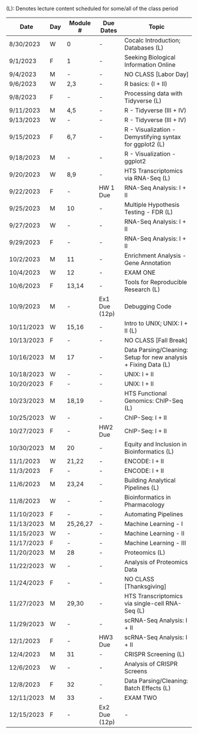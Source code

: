 (L): Denotes lecture content scheduled for some/all of the class period

| Date       | Day | Module # | Due Dates     | Topic                                                           |
|------------|-----|----------|---------------|-----------------------------------------------------------------|
| 8/30/2023  | W   | 0        | -             | Cocalc Introduction; Databases (L)                              |
| 9/1/2023   | F   | 1        | -             | Seeking Biological Information Online                           |
| 9/4/2023   | M   | -        | -             | NO CLASS [Labor Day]                                            |
| 9/6/2023   | W   | 2,3      | -             | R basics: (I + II)                                              |
| 9/8/2023   | F   | -        | -             | Processing data with Tidyverse (L)                              |
| 9/11/2023  | M   | 4,5      | -             | R - Tidyverse (III + IV)                                        |
| 9/13/2023  | W   | -        | -             | R - Tidyverse (III + IV)                                        |
| 9/15/2023  | F   | 6,7      | -             | R - Visualization - Demystifying syntax for ggplot2 (L)         |
| 9/18/2023  | M   | -        | -             | R - Visualization - ggplot2                                     |
| 9/20/2023  | W   | 8,9      | -             | HTS Transcriptomics via RNA-Seq (L)                             |
| 9/22/2023  | F   | -        | HW 1 Due      | RNA-Seq Analysis: I + II                                        |
| 9/25/2023  | M   | 10       | -             | Multiple Hypothesis Testing - FDR (L)                           |
| 9/27/2023  | W   | -        | -             | RNA-Seq Analysis: I + II                                        |
| 9/29/2023  | F   | -        | -             | RNA-Seq Analysis: I + II                                        |
| 10/2/2023  | M   | 11       | -             | Enrichment Analysis - Gene Annotation                           |
| 10/4/2023  | W   | 12       | -             | EXAM ONE                                                        |
| 10/6/2023  | F   | 13,14    | -             | Tools for Reproducible Research (L)                             |
| 10/9/2023  | M   | -        | Ex1 Due (12p) | Debugging Code                                                  |
| 10/11/2023 | W   | 15,16    | -             | Intro to UNIX; UNIX: I + II (L)                                 |
| 10/13/2023 | F   | -        | -             | NO CLASS [Fall Break]                                           |
| 10/16/2023 | M   | 17       | -             | Data Parsing/Cleaning: Setup for new analysis + Fixing Data (L) |
| 10/18/2023 | W   | -        | -             | UNIX: I + II                                                    |
| 10/20/2023 | F   | -        | -             | UNIX: I + II                                                    |
| 10/23/2023 | M   | 18,19    | -             | HTS Functional Genomics: ChIP-Seq (L)                           |
| 10/25/2023 | W   | -        | -             | ChIP-Seq: I + II                                                |
| 10/27/2023 | F   | -        | HW2 Due       | ChIP-Seq: I + II                                                |
| 10/30/2023 | M   | 20       | -             | Equity and Inclusion in Bioinformatics (L)                      |
| 11/1/2023  | W   | 21,22    | -             | ENCODE: I + II                                                  |
| 11/3/2023  | F   | -        | -             | ENCODE: I + II                                                  |
| 11/6/2023  | M   | 23,24    | -             | Building Analytical Pipelines (L)                               |
| 11/8/2023  | W   | -        | -             | Bioinformatics in Pharmacology                                  |
| 11/10/2023 | F   | -        | -             | Automating Pipelines                                            |
| 11/13/2023 | M   | 25,26,27 | -             | Machine Learning - I                                            |
| 11/15/2023 | W   | -        | -             | Machine Learning - II                                           |
| 11/17/2023 | F   | -        | -             | Machine Learning - III                                          |
| 11/20/2023 | M   | 28       | -             | Proteomics (L)                                                  |
| 11/22/2023 | W   | -        | -             | Analysis of Proteomics Data                                     |
| 11/24/2023 | F   | -        | -             | NO CLASS [Thanksgiving]                                         |
| 11/27/2023 | M   | 29,30    | -             | HTS Transcriptomics via single-cell RNA-Seq (L)                 |
| 11/29/2023 | W   | -        | -             | scRNA-Seq Analysis: I + II                                      |
| 12/1/2023  | F   | -        | HW3 Due       | scRNA-Seq Analysis: I + II                                      |
| 12/4/2023  | M   | 31       | -             | CRISPR Screening (L)                                            |
| 12/6/2023  | W   | -        | -             | Analysis of CRISPR Screens                                      |
| 12/8/2023  | F   | 32       | -             | Data Parsing/Cleaning: Batch Effects (L)                        |
| 12/11/2023 | M   | 33       | -             | EXAM TWO                                                        |
| 12/15/2023 | F   | -        | Ex2 Due (12p) | -                                                               |
